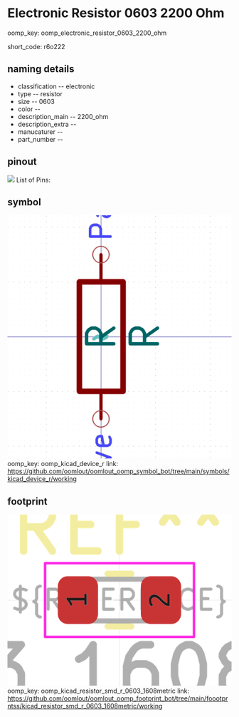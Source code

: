 # Electronic Resistor 0603 2200 Ohm
oomp_key: oomp_electronic_resistor_0603_2200_ohm  

short_code: r6o222
## naming details
* classification -- electronic
* type -- resistor
* size -- 0603
* color -- 
* description_main -- 2200_ohm
* description_extra -- 
* manucaturer -- 
* part_number -- 
## pinout
![](working_pinout_600.png)
List of Pins:

## symbol

![](symbol/0/working/working_600.png)  
oomp_key: oomp_kicad_device_r
link: https://github.com/oomlout/oomlout_oomp_symbol_bot/tree/main/symbols/kicad_device_r/working


## footprint

![](footprint/0/working/working_600.png)  
oomp_key: oomp_kicad_resistor_smd_r_0603_1608metric
link: https://github.com/oomlout/oomlout_oomp_footprint_bot/tree/main/foootprntss/kicad_resistor_smd_r_0603_1608metric/working
